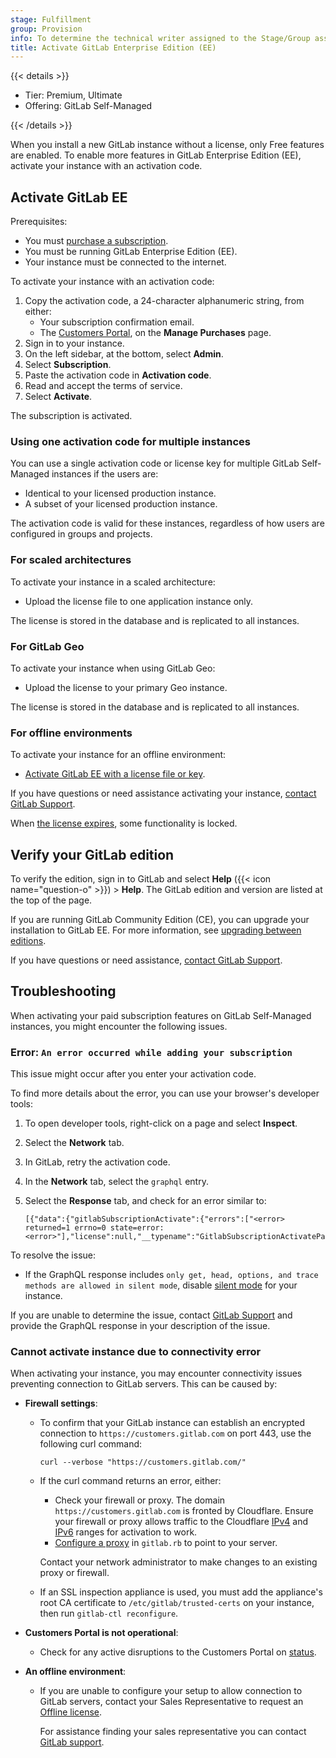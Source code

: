 ```yaml
---
stage: Fulfillment
group: Provision
info: To determine the technical writer assigned to the Stage/Group associated with this page, see https://handbook.gitlab.com/handbook/product/ux/technical-writing/#assignments
title: Activate GitLab Enterprise Edition (EE)
---
```


{{< details >}}

- Tier: Premium, Ultimate
- Offering: GitLab Self-Managed

{{< /details >}}

When you install a new GitLab instance without a license, only Free features
are enabled. To enable more features in GitLab Enterprise Edition (EE), activate
your instance with an activation code.

## Activate GitLab EE

Prerequisites:

- You must [purchase a subscription](https://about.gitlab.com/pricing/).
- You must be running GitLab Enterprise Edition (EE).
- Your instance must be connected to the internet.

To activate your instance with an activation code:

1. Copy the activation code, a 24-character alphanumeric string, from either:
   - Your subscription confirmation email.
   - The [Customers Portal](https://customers.gitlab.com/customers/sign_in), on the **Manage Purchases** page.
1. Sign in to your instance.
1. On the left sidebar, at the bottom, select **Admin**.
1. Select **Subscription**.
1. Paste the activation code in **Activation code**.
1. Read and accept the terms of service.
1. Select **Activate**.

The subscription is activated.

### Using one activation code for multiple instances

You can use a single activation code or license key for multiple GitLab Self-Managed instances if the users are:

- Identical to your licensed production instance.
- A subset of your licensed production instance.

The activation code is valid for these instances, regardless of how users are configured in groups and projects.

### For scaled architectures

To activate your instance in a scaled architecture:

- Upload the license file to one application instance only.

The license is stored in the database and is replicated to all instances.

### For GitLab Geo

To activate your instance when using GitLab Geo:

- Upload the license to your primary Geo instance.

The license is stored in the database and is replicated to all instances.

### For offline environments

To activate your instance for an offline environment:

- [Activate GitLab EE with a license file or key](license_file.md).

If you have questions or need assistance activating your instance,
[contact GitLab Support](https://about.gitlab.com/support/#contact-support).

When [the license expires](license_file.md#what-happens-when-your-license-expires),
some functionality is locked.

## Verify your GitLab edition

To verify the edition, sign in to GitLab and select
**Help** ({{< icon name="question-o" >}}) > **Help**. The GitLab edition and version are listed
at the top of the page.

If you are running GitLab Community Edition (CE), you can upgrade your installation to GitLab
EE. For more information, see [upgrading between editions](../update/upgrade.md#upgrading-between-editions).

If you have questions or need assistance,
[contact GitLab Support](https://about.gitlab.com/support/#contact-support).

## Troubleshooting

When activating your paid subscription features on GitLab Self-Managed instances, you might encounter the following issues.

### Error: `An error occurred while adding your subscription`

This issue might occur after you enter your activation code.

To find more details about the error, you can use your browser's developer tools:

1. To open developer tools, right-click on a page and select **Inspect**.
1. Select the **Network** tab.
1. In GitLab, retry the activation code.
1. In the **Network** tab, select the `graphql` entry.
1. Select the **Response** tab, and check for an error similar to:

      ```plaintext
      [{"data":{"gitlabSubscriptionActivate":{"errors":["<error> returned=1 errno=0 state=error: <error>"],"license":null,"__typename":"GitlabSubscriptionActivatePayload"}}}]
      ```

To resolve the issue:

- If the GraphQL response includes `only get, head, options, and trace methods are allowed in silent mode`, disable [silent mode](silent_mode/_index.md#turn-off-silent-mode) for your instance.

If you are unable to determine the issue, contact [GitLab Support](https://about.gitlab.com/support/portal/) and provide the GraphQL response in your description of the issue.

### Cannot activate instance due to connectivity error

When activating your instance, you may encounter connectivity issues preventing connection to GitLab servers.
This can be caused by:

- **Firewall settings**:
  - To confirm that your GitLab instance can establish an encrypted connection to `https://customers.gitlab.com` on port 443, use the following curl command:

    ```shell
    curl --verbose "https://customers.gitlab.com/"
    ```

  - If the curl command returns an error, either:
    - Check your firewall or proxy. The domain `https://customers.gitlab.com` is
      fronted by Cloudflare. Ensure your firewall or proxy allows traffic to the Cloudflare
      [IPv4](https://www.cloudflare.com/ips-v4/) and
      [IPv6](https://www.cloudflare.com/ips-v6/) ranges for activation to work.
    - [Configure a proxy](https://docs.gitlab.com/omnibus/settings/environment-variables.html)
      in `gitlab.rb` to point to your server.

    Contact your network administrator to make changes to an existing proxy or firewall.
  - If an SSL inspection appliance is used, you must add the appliance's root CA certificate to `/etc/gitlab/trusted-certs` on your instance, then run `gitlab-ctl reconfigure`.

- **Customers Portal is not operational**:
  - Check for any active disruptions to the Customers Portal on [status](https://status.gitlab.com/).

- **An offline environment**:
  - If you are unable to configure your setup to allow connection to GitLab servers, contact your Sales Representative to request an [Offline license](https://about.gitlab.com/pricing/licensing-faq/cloud-licensing/#what-is-an-offline-cloud-license).

    For assistance finding your sales representative you can contact [GitLab support](https://about.gitlab.com/support/#contact-support).
